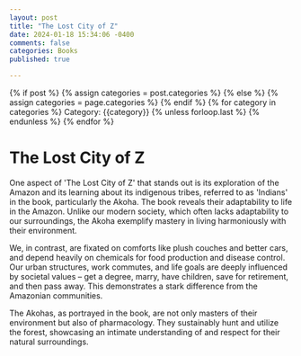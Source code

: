 ```yaml
---
layout: post
title: "The Lost City of Z"
date: 2024-01-18 15:34:06 -0400
comments: false
categories: Books
published: true

---
```

<div class="post-categories">
  {% if post %}
    {% assign categories = post.categories %}
  {% else %}
    {% assign categories = page.categories %}
  {% endif %}
  {% for category in categories %}
  Category: {{category}}
  {% unless forloop.last %}&nbsp;{% endunless %}
  {% endfor %}
</div>

# The Lost City of Z

One aspect of 'The Lost City of Z' that stands out is its exploration of the Amazon and its learning about its indigenous tribes, referred to as 'Indians' in the book, particularly the Akoha. The book reveals their adaptability to life in the Amazon. Unlike our modern society, which often lacks adaptability to our surroundings, the Akoha exemplify mastery in living harmoniously with their environment.

We, in contrast, are fixated on comforts like plush couches and better cars, and depend heavily on chemicals for food production and disease control. Our urban structures, work commutes, and life goals are deeply influenced by societal values – get a degree, marry, have children, save for retirement, and then pass away. This demonstrates a stark difference from the Amazonian communities.

The Akohas, as portrayed in the book, are not only masters of their environment but also of pharmacology. They sustainably hunt and utilize the forest, showcasing an intimate understanding of and respect for their natural surroundings.